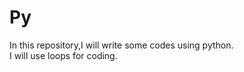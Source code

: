 # Py
In this repository,I will write some codes using python.
<br>
I will use loops for coding.
</br>
